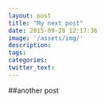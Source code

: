 ```yaml
---
layout: post
title: "My next post"
date: 2015-09-28 12:17:36
image: '/assets/img/'
description:
tags:
categories:
twitter_text:
---
```


##another post